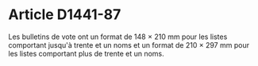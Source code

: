 # Article D1441-87

  
Les bulletins de vote ont un format de 148 × 210 mm pour les listes comportant jusqu'à trente et un noms et un format de 210 × 297 mm pour les listes comportant plus de trente et un noms.